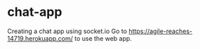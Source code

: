 # chat-app
Creating a chat app using socket.io
Go to https://agile-reaches-14719.herokuapp.com/ to use the web app.
